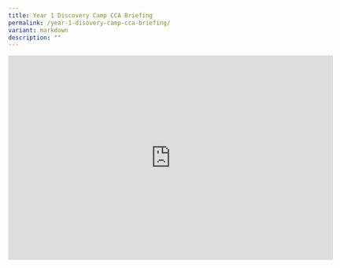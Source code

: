 ```yaml
---
title: Year 1 Discovery Camp CCA Briefing
permalink: /year-1-disovery-camp-cca-briefing/
variant: markdown
description: ""
---
```

<iframe allowfullscreen="" allow="accelerometer; autoplay; clipboard-write; encrypted-media; gyroscope; picture-in-picture; web-share" frameborder="0" title="YouTube video player" src="https://www.youtube.com/embed/nYTVY2ln4ew" height="415" width="660"></iframe>